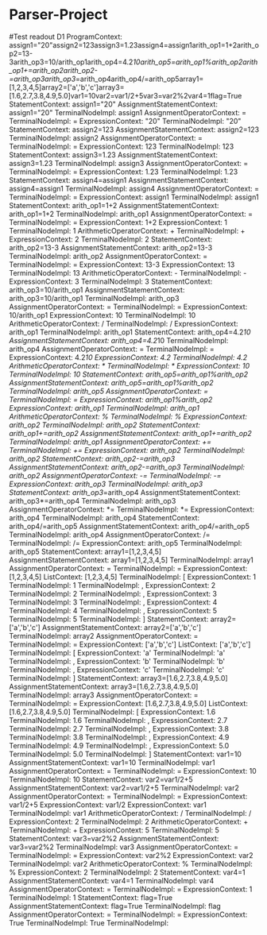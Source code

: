 # Parser-Project

#Test readout D1
ProgramContext: assign1="20"assign2=123assign3=1.23assign4=assign1arith_op1=1+2arith_op2=13-3arith_op3=10/arith_op1arith_op4=4.2*10arith_op5=arith_op1%arith_op2arith_op1+=arith_op2arith_op2-=arith_op3arith_op3*=arith_op4arith_op4/=arith_op5array1=[1,2,3,4,5]array2=['a','b','c']array3=[1.6,2.7,3.8,4.9,5.0]var1=10var2=var1/2+5var3=var2%2var4=1flag=True<EOF>
  StatementContext: assign1="20"
    AssignmentStatementContext: assign1="20"
      TerminalNodeImpl: assign1
      AssignmentOperatorContext: =
        TerminalNodeImpl: =
      ExpressionContext: "20"
        TerminalNodeImpl: "20"
  StatementContext: assign2=123
    AssignmentStatementContext: assign2=123
      TerminalNodeImpl: assign2
      AssignmentOperatorContext: =
        TerminalNodeImpl: =
      ExpressionContext: 123
        TerminalNodeImpl: 123
  StatementContext: assign3=1.23
    AssignmentStatementContext: assign3=1.23
      TerminalNodeImpl: assign3
      AssignmentOperatorContext: =
        TerminalNodeImpl: =
      ExpressionContext: 1.23
        TerminalNodeImpl: 1.23
  StatementContext: assign4=assign1
    AssignmentStatementContext: assign4=assign1
      TerminalNodeImpl: assign4
      AssignmentOperatorContext: =
        TerminalNodeImpl: =
      ExpressionContext: assign1
        TerminalNodeImpl: assign1
  StatementContext: arith_op1=1+2
    AssignmentStatementContext: arith_op1=1+2
      TerminalNodeImpl: arith_op1
      AssignmentOperatorContext: =
        TerminalNodeImpl: =
      ExpressionContext: 1+2
        ExpressionContext: 1
          TerminalNodeImpl: 1
        ArithmeticOperatorContext: +
          TerminalNodeImpl: +
        ExpressionContext: 2
          TerminalNodeImpl: 2
  StatementContext: arith_op2=13-3
    AssignmentStatementContext: arith_op2=13-3
      TerminalNodeImpl: arith_op2
      AssignmentOperatorContext: =
        TerminalNodeImpl: =
      ExpressionContext: 13-3
        ExpressionContext: 13
          TerminalNodeImpl: 13
        ArithmeticOperatorContext: -
          TerminalNodeImpl: -
        ExpressionContext: 3
          TerminalNodeImpl: 3
  StatementContext: arith_op3=10/arith_op1
    AssignmentStatementContext: arith_op3=10/arith_op1
      TerminalNodeImpl: arith_op3
      AssignmentOperatorContext: =
        TerminalNodeImpl: =
      ExpressionContext: 10/arith_op1
        ExpressionContext: 10
          TerminalNodeImpl: 10
        ArithmeticOperatorContext: /
          TerminalNodeImpl: /
        ExpressionContext: arith_op1
          TerminalNodeImpl: arith_op1
  StatementContext: arith_op4=4.2*10
    AssignmentStatementContext: arith_op4=4.2*10
      TerminalNodeImpl: arith_op4
      AssignmentOperatorContext: =
        TerminalNodeImpl: =
      ExpressionContext: 4.2*10
        ExpressionContext: 4.2
          TerminalNodeImpl: 4.2
        ArithmeticOperatorContext: *
          TerminalNodeImpl: *
        ExpressionContext: 10
          TerminalNodeImpl: 10
  StatementContext: arith_op5=arith_op1%arith_op2
    AssignmentStatementContext: arith_op5=arith_op1%arith_op2
      TerminalNodeImpl: arith_op5
      AssignmentOperatorContext: =
        TerminalNodeImpl: =
      ExpressionContext: arith_op1%arith_op2
        ExpressionContext: arith_op1
          TerminalNodeImpl: arith_op1
        ArithmeticOperatorContext: %
          TerminalNodeImpl: %
        ExpressionContext: arith_op2
          TerminalNodeImpl: arith_op2
  StatementContext: arith_op1+=arith_op2
    AssignmentStatementContext: arith_op1+=arith_op2
      TerminalNodeImpl: arith_op1
      AssignmentOperatorContext: +=
        TerminalNodeImpl: +=
      ExpressionContext: arith_op2
        TerminalNodeImpl: arith_op2
  StatementContext: arith_op2-=arith_op3
    AssignmentStatementContext: arith_op2-=arith_op3
      TerminalNodeImpl: arith_op2
      AssignmentOperatorContext: -=
        TerminalNodeImpl: -=
      ExpressionContext: arith_op3
        TerminalNodeImpl: arith_op3
  StatementContext: arith_op3*=arith_op4
    AssignmentStatementContext: arith_op3*=arith_op4
      TerminalNodeImpl: arith_op3
      AssignmentOperatorContext: *=
        TerminalNodeImpl: *=
      ExpressionContext: arith_op4
        TerminalNodeImpl: arith_op4
  StatementContext: arith_op4/=arith_op5
    AssignmentStatementContext: arith_op4/=arith_op5
      TerminalNodeImpl: arith_op4
      AssignmentOperatorContext: /=
        TerminalNodeImpl: /=
      ExpressionContext: arith_op5
        TerminalNodeImpl: arith_op5
  StatementContext: array1=[1,2,3,4,5]
    AssignmentStatementContext: array1=[1,2,3,4,5]
      TerminalNodeImpl: array1
      AssignmentOperatorContext: =
        TerminalNodeImpl: =
      ExpressionContext: [1,2,3,4,5]
        ListContext: [1,2,3,4,5]
          TerminalNodeImpl: [
          ExpressionContext: 1
            TerminalNodeImpl: 1
          TerminalNodeImpl: ,
          ExpressionContext: 2
            TerminalNodeImpl: 2
          TerminalNodeImpl: ,
          ExpressionContext: 3
            TerminalNodeImpl: 3
          TerminalNodeImpl: ,
          ExpressionContext: 4
            TerminalNodeImpl: 4
          TerminalNodeImpl: ,
          ExpressionContext: 5
            TerminalNodeImpl: 5
          TerminalNodeImpl: ]
  StatementContext: array2=['a','b','c']
    AssignmentStatementContext: array2=['a','b','c']
      TerminalNodeImpl: array2
      AssignmentOperatorContext: =
        TerminalNodeImpl: =
      ExpressionContext: ['a','b','c']
        ListContext: ['a','b','c']
          TerminalNodeImpl: [
          ExpressionContext: 'a'
            TerminalNodeImpl: 'a'
          TerminalNodeImpl: ,
          ExpressionContext: 'b'
            TerminalNodeImpl: 'b'
          TerminalNodeImpl: ,
          ExpressionContext: 'c'
            TerminalNodeImpl: 'c'
          TerminalNodeImpl: ]
  StatementContext: array3=[1.6,2.7,3.8,4.9,5.0]
    AssignmentStatementContext: array3=[1.6,2.7,3.8,4.9,5.0]
      TerminalNodeImpl: array3
      AssignmentOperatorContext: =
        TerminalNodeImpl: =
      ExpressionContext: [1.6,2.7,3.8,4.9,5.0]
        ListContext: [1.6,2.7,3.8,4.9,5.0]
          TerminalNodeImpl: [
          ExpressionContext: 1.6
            TerminalNodeImpl: 1.6
          TerminalNodeImpl: ,
          ExpressionContext: 2.7
            TerminalNodeImpl: 2.7
          TerminalNodeImpl: ,
          ExpressionContext: 3.8
            TerminalNodeImpl: 3.8
          TerminalNodeImpl: ,
          ExpressionContext: 4.9
            TerminalNodeImpl: 4.9
          TerminalNodeImpl: ,
          ExpressionContext: 5.0
            TerminalNodeImpl: 5.0
          TerminalNodeImpl: ]
  StatementContext: var1=10
    AssignmentStatementContext: var1=10
      TerminalNodeImpl: var1
      AssignmentOperatorContext: =
        TerminalNodeImpl: =
      ExpressionContext: 10
        TerminalNodeImpl: 10
  StatementContext: var2=var1/2+5
    AssignmentStatementContext: var2=var1/2+5
      TerminalNodeImpl: var2
      AssignmentOperatorContext: =
        TerminalNodeImpl: =
      ExpressionContext: var1/2+5
        ExpressionContext: var1/2
          ExpressionContext: var1
            TerminalNodeImpl: var1
          ArithmeticOperatorContext: /
            TerminalNodeImpl: /
          ExpressionContext: 2
            TerminalNodeImpl: 2
        ArithmeticOperatorContext: +
          TerminalNodeImpl: +
        ExpressionContext: 5
          TerminalNodeImpl: 5
  StatementContext: var3=var2%2
    AssignmentStatementContext: var3=var2%2
      TerminalNodeImpl: var3
      AssignmentOperatorContext: =
        TerminalNodeImpl: =
      ExpressionContext: var2%2
        ExpressionContext: var2
          TerminalNodeImpl: var2
        ArithmeticOperatorContext: %
          TerminalNodeImpl: %
        ExpressionContext: 2
          TerminalNodeImpl: 2
  StatementContext: var4=1
    AssignmentStatementContext: var4=1
      TerminalNodeImpl: var4
      AssignmentOperatorContext: =
        TerminalNodeImpl: =
      ExpressionContext: 1
        TerminalNodeImpl: 1
  StatementContext: flag=True
    AssignmentStatementContext: flag=True
      TerminalNodeImpl: flag
      AssignmentOperatorContext: =
        TerminalNodeImpl: =
      ExpressionContext: True
        TerminalNodeImpl: True
  TerminalNodeImpl: <EOF>
